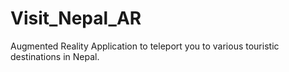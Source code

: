 # Visit_Nepal_AR
Augmented Reality Application to teleport you to various touristic destinations in Nepal.
